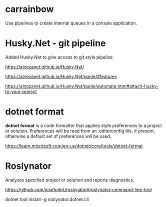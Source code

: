 # carrainbow

Use pipelines to create internal queues in a console application.

# Husky.Net - git pipeline

Added Husky.Net to give access to git style pipeline

https://alirezanet.github.io/Husky.Net/

https://alirezanet.github.io/Husky.Net/guide/#features 

https://alirezanet.github.io/Husky.Net/guide/automate.html#attach-husky-to-your-project

# dotnet format
**dotnet format** is a code formatter that applies style preferences to a project or solution. Preferences will be read from an .editorconfig file, if present, otherwise a default set of preferences will be used.

https://learn.microsoft.com/en-us/dotnet/core/tools/dotnet-format

# Roslynator

Analyzes specified project or solution and reports diagnostics.

https://github.com/josefpihrt/roslynator#roslynator-command-line-tool

dotnet tool install -g roslynator.dotnet.cli
